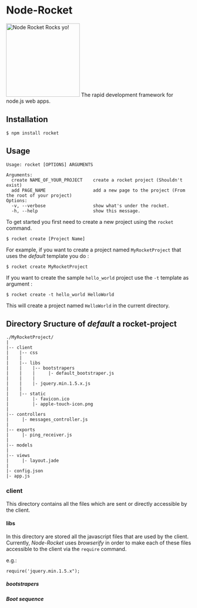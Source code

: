 # Node-Rocket 

  <img src="https://github.com/glesperance/node-rocket/raw/master/libs/logo.png" width="200" alt="Node Rocket Rocks yo!" />
  The rapid development framework for node.js web apps.

## Installation

    $ npm install rocket

## Usage
  
    Usage: rocket [OPTIONS] ARGUMENTS

    Arguments:
      create NAME_OF_YOUR_PROJECT    create a rocket project (Shouldn't exist)
      add PAGE_NAME                  add a new page to the project (From the root of your project)
    Options:
      -v, --verbose                  show what's under the rocket.
      -h, --help                     show this message.


  To get started you first need to create a new project using the `rocket`
  command.
    
    $ rocket create [Project Name]
    
  For example, if you want to create a project named `MyRocketProject` that uses
  the *default* template you do :
  
    $ rocket create MyRocketProject
  
  If you want to create the sample `hello_world` project use the 
  `-t` template as argument :
  
    $ rocket create -t hello_world HelloWorld
   
   This will create a project named `HelloWorld` in the current directory.
   
## Directory Sructure of *default* a rocket-project

    ./MyRocketProject/
    |
    |-- client
    |    |-- css
    |    |
    |    |-- libs
    |    |    |-- bootstrapers
    |    |    |     |- default_bootstraper.js
    |    |    |     
    |    |    |- jquery.min.1.5.x.js
    |    |
    |    |-- static
    |         |- favicon.ico
    |         |- apple-touch-icon.png
    |
    |-- controllers
    |     |- messages_controller.js
    |
    |-- exports
    |     |- ping_receiver.js
    |
    |-- models
    |
    |-- views
    |     |- layout.jade
    |
    |- config.json
    |- app.js

### client

  This directory contains all the files which are sent or directly accessible by
  the client.
  
#### libs

  In this directory are stored all the javascript files that are used by the
  client. Currently, *Node-Rocket* uses *browserify* in order to make each of
  these files accessible to the client via the `require` command.
  
  e.g.:
    
    require('jquery.min.1.5.x");

##### bootstrapers

##### Boot sequence



  
  
